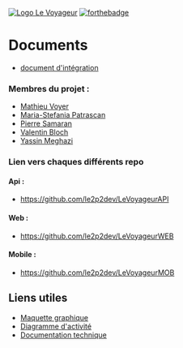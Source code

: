 [![Logo Le Voyageur](https://i.imgur.com/MGcPCzv.png)](https://github.com/le2p2dev/LeVoyageur)
[![forthebadge](https://forthebadge.com/images/badges/made-with-javascript.svg)](https://github.com/le2p2dev/LeVoyageur)

# Documents

- [document d'intégration](./documents/Integration.md)

### Membres du projet :

- <a href="https://github.com/mathieu900v">Mathieu Voyer </a>
- <a href="https://github.com/573ff">Maria-Stefania Patrascan </a>
- <a href="https://github.com/STXTT">Pierre Samaran </a>
- <a href="https://github.com/snok1010">Valentin Bloch </a>
- <a href="https://github.com/le2p2dev">Yassin Meghazi </a>

### Lien vers chaques différents repo

#### Api :

- https://github.com/le2p2dev/LeVoyageurAPI

#### Web :

- https://github.com/le2p2dev/LeVoyageurWEB

#### Mobile :

- https://github.com/le2p2dev/LeVoyageurMOB

## Liens utiles

- [Maquette graphique](https://whimsical.com/KgEbJawMxUaiVEkfuiWryd)
- [Diagramme d'activité](https://xd.adobe.com/view/c9dfbdc3-4d1a-4aef-b567-20787a4daf40-9c8c/)
- [Documentation technique](./Documentation%20Technique.pdf)

